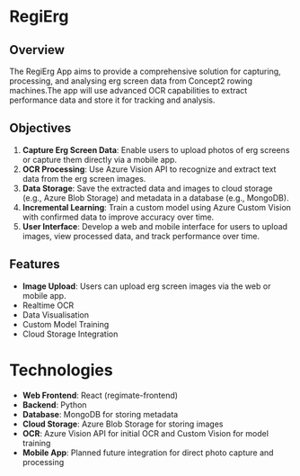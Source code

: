 # RegiErg

## Overview
The RegiErg App aims to provide a comprehensive solution for capturing, processing, and analysing erg screen data from Concept2 rowing machines.The app will use advanced OCR capabilities to extract performance data and store it for tracking and analysis.

## Objectives
1. **Capture Erg Screen Data**: Enable users to upload photos of erg screens or capture them directly via a mobile app.
2. **OCR Processing**: Use Azure Vision API to recognize and extract text data from the erg screen images.
3. **Data Storage**: Save the extracted data and images to cloud storage (e.g., Azure Blob Storage) and metadata in a database (e.g., MongoDB).
4. **Incremental Learning**: Train a custom model using Azure Custom Vision with confirmed data to improve accuracy over time.
5. **User Interface**: Develop a web and mobile interface for users to upload images, view processed data, and track performance over time.

## Features
- **Image Upload**: Users can upload erg screen images via the web or mobile app.
- Realtime OCR
- Data Visualisation
- Custom Model Training
- Cloud Storage Integration

# Technologies
- **Web Frontend**: React (regimate-frontend)
- **Backend**: Python
- **Database**: MongoDB for storing metadata
- **Cloud Storage**: Azure Blob Storage for storing images
- **OCR**: Azure Vision API for initial OCR and Custom Vision for model training
- **Mobile App**: Planned future integration for direct photo capture and processing